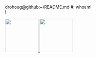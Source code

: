


drohoug@github:~/README.md #: whoami <br /> 
!

<dlv>
  <a href="https://github.com/drohoug">
  <img height="110em" src="https://github-readme-stats.vercel.app/api?username=drohoug&theme=dark&includ_all_comits=true&count_private=true"/>
  <img height="110em" src="https://github-readme-stats.vercel.app/api/top-langs/?username=drohoug&layout-compact&langs_count&theme=dark"/>

